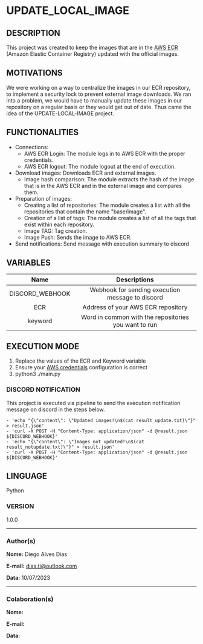 # **UPDATE_LOCAL_IMAGE**

## **DESCRIPTION**
This project was created to keep the images that are in the [AWS ECR](https://aws.amazon.com/ecr/?nc1=h_ls) (Amazon Elastic Container Registry) updated with the official images.<br>

## **MOTIVATIONS**
We were working on a way to centralize the images in our ECR repository, to implement a security lock to prevent external image downloads. We ran into a problem, we would have to manually update these images in our repository on a regular basis or they would get out of date. Thus came the idea of the UPDATE-LOCAL-IMAGE project.<br>

## **FUNCTIONALITIES**
* Connections:
   * AWS ECR Login: The module logs in to AWS ECR with the proper credentials.
   * AWS ECR logout: The module logout at the end of execution.
* Download images: Downloads ECR and external images.
   * Image hash comparison: The module extracts the hash of the image that is in the AWS ECR and in the external image and compares them.
* Preparation of images:
   * Creating a list of repositories: The module creates a list with all the repositories that contain the name "base/image".
   * Creation of a list of tags: The module creates a list of all the tags that exist within each repository.
   * Image TAG: Tag creation.
   * Image Push: Sends the image to AWS ECR.
* Send notifications: Send message with execution summary to discord

## **VARIABLES**

|Name| Descriptions|
| :---: | :---: |
DISCORD_WEBHOOK|Webhook for sending execution message to discord
ECR|Address of your AWS ECR repository
keyword|Word in common with the repositories you want to run

## **EXECUTION MODE**
1. Replace the values of the ECR and Keyword variable
2. Ensure your [AWS credentials](https://docs.aws.amazon.com/cli/latest/userguide/welcome-examples.html) configuration is correct
3. python3 ./main.py

### **DISCORD NOTIFICATION**
This project is executed via pipeline to send the execution notification message on discord in the steps below.

    - 'echo "{\"content\": \"Updated images!\n$(cat result_update.txt)\"}" > result.json'
    - 'curl -X POST -H "Content-Type: application/json" -d @result.json ${DISCORD_WEBHOOK}'
    - 'echo "{\"content\": \"Images not updated!\n$(cat result_notupdate.txt)\"}" > result.json'
    - 'curl -X POST -H "Content-Type: application/json" -d @result.json ${DISCORD_WEBHOOK}'

## **LINGUAGE**
Python

### **VERSION**
1.0.0

--------------------------

### Author(s)

**Nome:** Diego Alves Dias

**E-mail:** dias.ti@outlook.com

**Data:** 10/07/2023

------------------------

### Colaboration(s)

**Nome:** 

**E-mail:** 

**Data:** 